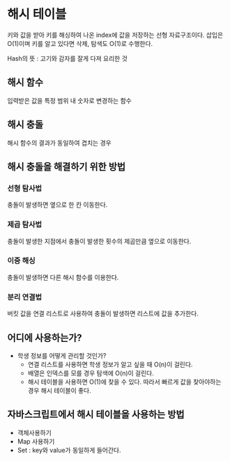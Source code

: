 # 해시 테이블

키와 값을 받아 키를 해싱하여 나온 index에 값을 저장하는 선형 자료구조이다.
삽입은 O(1)이며 키를 알고 있다면 삭제, 탐색도 O(1)로 수행한다.

Hash의 뜻 : 고기와 감자를 잘게 다져 요리한 것

## 해시 함수

입력받은 값을 특정 범위 내 숫자로 변경하는 함수

## 해시 충돌

해시 함수의 결과가 동일하여 겹치는 경우

## 해시 충돌을 해결하기 위한 방법

### 선형 탐사법

충돌이 발생하면 옆으로 한 칸 이동한다.

### 제곱 탐사법

충돌이 발생한 지점에서 충돌이 발생한 횟수의 제곱만큼 옆으로 이동한다.

### 이중 해싱

충돌이 발생하면 다른 해시 함수를 이용한다.

### 분리 연결법

버킷 값을 연결 리스트로 사용하여 충돌이 발생하면 리스트에 값을 추가한다.

## 어디에 사용하는가?

- 학생 정보를 어떻게 관리할 것인가?
  - 연결 리스트를 사용하면 학생 정보가 알고 싶을 때 O(n)이 걸린다.
  - 배열은 인덱스를 모를 경우 탐색에 O(n)이 걸린다.
  - 해시 테이블을 사용하면 O(1)에 찾을 수 있다. 따라서 빠르게 값을 찾아야하는 경우 해시 테이블이 좋다.

## 자바스크립트에서 해시 테이블을 사용하는 방법

- 객체사용하기
- Map 사용하기
- Set : key와 value가 동일하게 들어간다.
